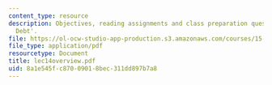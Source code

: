 ```yaml
---
content_type: resource
description: Objectives, reading assignments and class preparation questions on 'Long-Term
  Debt'.
file: https://ol-ocw-studio-app-production.s3.amazonaws.com/courses/15-514-financial-and-managerial-accounting-summer-2003/8a1e545fc87009018bec311dd897b7a8_lec14overview.pdf
file_type: application/pdf
resourcetype: Document
title: lec14overview.pdf
uid: 8a1e545f-c870-0901-8bec-311dd897b7a8
---
```

